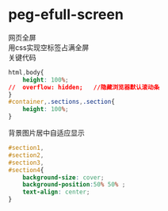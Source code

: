 # peg-efull-screen
网页全屏<br>
用css实现空标签占满全屏<br>
关键代码
```css
html,body{
	height: 100%;
//	overflow: hidden;   //隐藏浏览器默认滚动条
}
#container,.sections,.section{
	height: 100%;
}
```
背景图片居中自适应显示
```css
#section1,
#section2,
#section3,
#section4{
	background-size: cover;
	background-position:50% 50% ;
	text-align: center;
}
```
